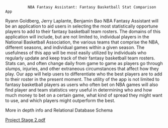               NBA Fantasy Assistant: Fantasy Basketball Stat Comparison App
              
              
              
Ryann Goldberg, Jerry Laplante, Benjamin Bao
NBA Fantasy Assistant will be an application to aid users in selecting the most
statistically opportune players to add to their fantasy basketball team rosters. The
domains of this application will include, but are not limited to, individual players in the
National Basketball Association, the various teams that comprise the NBA, different
seasons, and individual games within a given season. The usefulness of this app will be
most easily utilized by individuals who regularly update and keep track of their fantasy
basketball team rosters. Stats can, and often change daily from game to game as
players go through slumps, injuries, and other extraneous circumstances that affect how
they play. Our app will help users to differentiate who the best players are to add to their
roster in the present moment. The utility of the app is not limited to fantasy basketball
players as users who often bet on NBA games will also find player and team statistics
very useful in determining who and how much money to bet on a certain game, what
kind of spread they might want to use, and which players might outperform the best.


More in depth info and Relational Database Schema 


[Project Stage 2.pdf](https://github.com/benbbao/NBA/files/6436536/Project.Stage.2.pdf)

